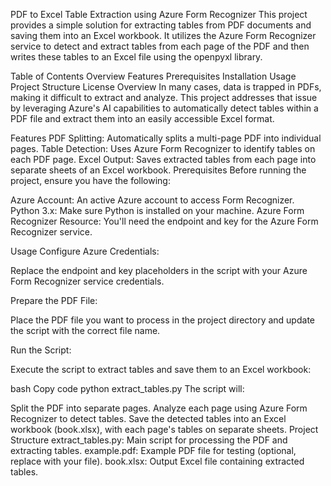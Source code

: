 PDF to Excel Table Extraction using Azure Form Recognizer
This project provides a simple solution for extracting tables from PDF documents and saving them into an Excel workbook. It utilizes the Azure Form Recognizer service to detect and extract tables from each page of the PDF and then writes these tables to an Excel file using the openpyxl library.

Table of Contents
Overview
Features
Prerequisites
Installation
Usage
Project Structure
License
Overview
In many cases, data is trapped in PDFs, making it difficult to extract and analyze. This project addresses that issue by leveraging Azure's AI capabilities to automatically detect tables within a PDF file and extract them into an easily accessible Excel format.

Features
PDF Splitting: Automatically splits a multi-page PDF into individual pages.
Table Detection: Uses Azure Form Recognizer to identify tables on each PDF page.
Excel Output: Saves extracted tables from each page into separate sheets of an Excel workbook.
Prerequisites
Before running the project, ensure you have the following:

Azure Account: An active Azure account to access Form Recognizer.
Python 3.x: Make sure Python is installed on your machine.
Azure Form Recognizer Resource: You'll need the endpoint and key for the Azure Form Recognizer service.

Usage
Configure Azure Credentials:

Replace the endpoint and key placeholders in the script with your Azure Form Recognizer service credentials.

Prepare the PDF File:

Place the PDF file you want to process in the project directory and update the script with the correct file name.

Run the Script:

Execute the script to extract tables and save them to an Excel workbook:

bash
Copy code
python extract_tables.py
The script will:

Split the PDF into separate pages.
Analyze each page using Azure Form Recognizer to detect tables.
Save the detected tables into an Excel workbook (book.xlsx), with each page's tables on separate sheets.
Project Structure
extract_tables.py: Main script for processing the PDF and extracting tables.
example.pdf: Example PDF file for testing (optional, replace with your file).
book.xlsx: Output Excel file containing extracted tables.
